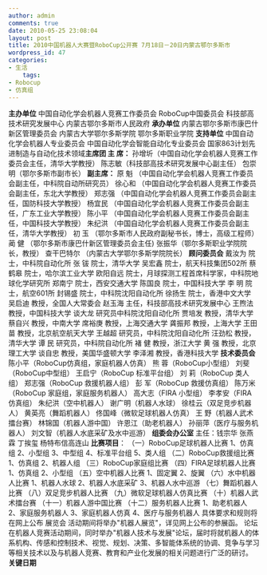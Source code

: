 ```yaml
---
author: admin
comments: true
date: 2010-05-25 23:08:04
layout: post
title: 2010中国机器人大赛暨RoboCup公开赛 7月18日－20日内蒙古鄂尔多斯市
wordpress_id: 47
categories:
- 生活
    tags:
- Robocup
- 仿真组
---
```


**主办单位** 中国自动化学会机器人竞赛工作委员会 RoboCup中国委员会 科技部高技术研究发展中心 内蒙古鄂尔多斯市人民政府 **承办单位** 内蒙古鄂尔多斯市康巴什新区管理委员会 内蒙古大学鄂尔多斯学院 鄂尔多斯职业学院 **支持单位** 中国自动化学会机器人专业委员会 中国自动化学会智能自动化专业委员会 国家863计划先进制造与自动化技术领域**主席团 主 席：** 孙增圻（中国自动化学会机器人竞赛工作委员会主任，清华大学教授） 陈志敏（科技部高技术研究发展中心副主任） 包崇明（鄂尔多斯市副市长） **副主席：** 原 魁 （中国自动化学会机器人竞赛工作委员会副主任，中科院自动所研究员） 徐心和 （中国自动化学会机器人竞赛工作委员会副主任，东北大学教授） 郑志强 （中国自动化学会机器人竞赛工作委员会副主任，国防科技大学教授） 杨宜民 （中国自动化学会机器人竞赛工作委员会副主任，广东工业大学教授） 陈小平 （中国自动化学会机器人竞赛工作委员会副主任，中国科技大学教授） 朱纪洪 （中国自动化学会机器人竞赛工作委员会副主任，清华大学教授） 初 玉 （鄂尔多斯市人民政府副秘书长，博士，高级工程师） 蔺 健 （鄂尔多斯市康巴什新区管理委员会主任) 张振华（鄂尔多斯职业学院院长，教授） 查干巴特尔 （内蒙古大学鄂尔多斯学院院长） **顾问委员会** 戴汝为 院士，中科院自动化所 张 钹 院士，清华大学 吴宏鑫 院士，航天科技集团502所 蔡鹤皋 院士，哈尔滨工业大学 欧阳自远 院士，月球探测工程首席科学家，中科院地球化学研究所 郑南宁 院士，西安交通大学 陈国良 院士，中国科技大学 李 明 院士，航空601所 封锡盛 院士，中科院沈阳自动化所 徐扬生 院士，香港中文大学 吴启迪 教授，全国人大常委会 赵玉海 主任，科技部高技术研究发展中心 王煦法 教授，中国科技大学 谈大龙 研究员中科院沈阳自动化所 贾培发 教授，清华大学 蔡自兴 教授，中南大学 席裕庚 教授，上海交通大学 龚振邦 教授，上海大学 王田苗 教授，北京航空航天大学 王越超 研究员，中科院沈阳自动化所 汪劲松 教授，清华大学 谭 民 研究员，中科院自动化所 褚 健 教授，浙江大学 黄 强 教授，北京理工大学 谈自忠 教授，美国华盛顿大学 李泽湘 教授，香港科技大学 **技术委员会** 陈小平（RoboCup仿真组，家庭机器人仿真） 熊 蓉（RoboCup小型组） 刘斐（RoboCup中型组） 王启宁（RoboCup 标准平台组） 刘 莉（RoboCup 类人组） 郑志强（RoboCup 救援机器人组） 彭 军（RoboCup 救援仿真组） 陈万米（RoboCup 家庭组，家庭服务机器人） 高大志（FIRA 小型组） 李孝安（FIRA 仿真组） 朱纪洪（空中机器人） 谢广明（机器人水球） 徐桂云（双足竞步机器人） 黄英亮（舞蹈机器人） 佟国峰（微软足球机器人仿真） 王 野（机器人武术擂台赛） 林锦国（机器人游中国） 许恩江（助老机器人） 孙丽萍（医疗与服务机器人） 刘文智（机器人水底采矿及水中巡游） **组委会办公室** 主任：钱宗华 张燕霖 丁挨玺 杨特布信高连山 **比赛项目**： （一）RoboCup足球机器人比赛 1、仿真组 2、小型组 3、中型组 4、标准平台组 5、类人组 （二）RoboCup救援组比赛 1、仿真组 2、机器人组 （三）RoboCup家庭组比赛 （四）FIRA足球机器人比赛 1、仿真组 2、小型组 （五）空中机器人比赛 1、固定翼 2、旋翼 （六）水中机器人比赛 1、机器人水球 2、机器人水底采矿 3、机器人水中巡游 （七）舞蹈机器人比赛 （八）双足竞步机器人比赛 （九）微软足球机器人仿真比赛 （十）机器人武术擂台赛 （十一）机器人游中国比赛 （十二）服务机器人比赛 1、助老机器人 2、家庭服务机器人 3、家庭机器人仿真 4、医疗与服务机器人 具体要求和规则将在网上公布 展览会 活动期间将举办"机器人展览"，详见网上公布的参展函。 论坛 在机器人竞赛活动期间，同时举办"机器人技术与发展"论坛，届时将就机器人的体系机构、传感和控制技术、视觉、规划、决策、多智能体系统的协调、竞争与学习等相关技术以及与机器人竞赛、教育和产业化发展的相关问题进行广泛的研讨。 **关键日期**

